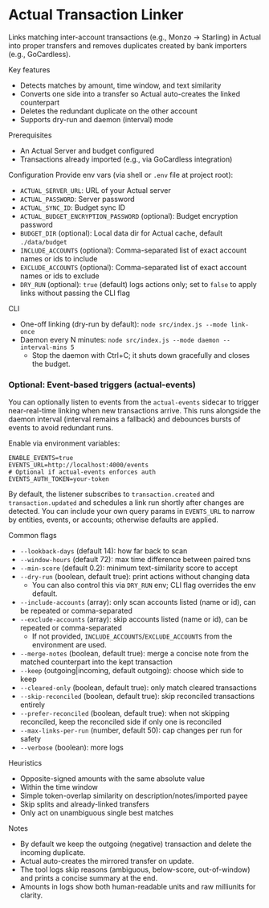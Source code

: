 # Actual Transaction Linker

Links matching inter-account transactions (e.g., Monzo → Starling) in Actual into proper transfers and removes duplicates created by bank importers (e.g., GoCardless).

Key features

- Detects matches by amount, time window, and text similarity
- Converts one side into a transfer so Actual auto-creates the linked counterpart
- Deletes the redundant duplicate on the other account
- Supports dry-run and daemon (interval) mode

Prerequisites

- An Actual Server and budget configured
- Transactions already imported (e.g., via GoCardless integration)

Configuration
Provide env vars (via shell or `.env` file at project root):

- `ACTUAL_SERVER_URL`: URL of your Actual server
- `ACTUAL_PASSWORD`: Server password
- `ACTUAL_SYNC_ID`: Budget sync ID
- `ACTUAL_BUDGET_ENCRYPTION_PASSWORD` (optional): Budget encryption password
- `BUDGET_DIR` (optional): Local data dir for Actual cache, default `./data/budget`
- `INCLUDE_ACCOUNTS` (optional): Comma-separated list of exact account names or ids to include
- `EXCLUDE_ACCOUNTS` (optional): Comma-separated list of exact account names or ids to exclude
- `DRY_RUN` (optional): `true` (default) logs actions only; set to `false` to apply links without passing the CLI flag

CLI

- One-off linking (dry-run by default): `node src/index.js --mode link-once`
- Daemon every N minutes: `node src/index.js --mode daemon --interval-mins 5`
  - Stop the daemon with Ctrl+C; it shuts down gracefully and closes the budget.

### Optional: Event-based triggers (actual-events)

You can optionally listen to events from the `actual-events` sidecar to trigger near-real-time linking when new transactions arrive. This runs alongside the daemon interval (interval remains a fallback) and debounces bursts of events to avoid redundant runs.

Enable via environment variables:

```
ENABLE_EVENTS=true
EVENTS_URL=http://localhost:4000/events
# Optional if actual-events enforces auth
EVENTS_AUTH_TOKEN=your-token
```

By default, the listener subscribes to `transaction.created` and `transaction.updated` and schedules a link run shortly after changes are detected. You can include your own query params in `EVENTS_URL` to narrow by entities, events, or accounts; otherwise defaults are applied.

Common flags

- `--lookback-days` (default 14): how far back to scan
- `--window-hours` (default 72): max time difference between paired txns
- `--min-score` (default 0.2): minimum text-similarity score to accept
- `--dry-run` (boolean, default true): print actions without changing data
  - You can also control this via `DRY_RUN` env; CLI flag overrides the env default.
- `--include-accounts` (array): only scan accounts listed (name or id), can be repeated or comma-separated
- `--exclude-accounts` (array): skip accounts listed (name or id), can be repeated or comma-separated
  - If not provided, `INCLUDE_ACCOUNTS`/`EXCLUDE_ACCOUNTS` from the environment are used.
- `--merge-notes` (boolean, default true): merge a concise note from the matched counterpart into the kept transaction
- `--keep` (outgoing|incoming, default outgoing): choose which side to keep
- `--cleared-only` (boolean, default true): only match cleared transactions
- `--skip-reconciled` (boolean, default true): skip reconciled transactions entirely
- `--prefer-reconciled` (boolean, default true): when not skipping reconciled, keep the reconciled side if only one is reconciled
- `--max-links-per-run` (number, default 50): cap changes per run for safety
- `--verbose` (boolean): more logs

Heuristics

- Opposite-signed amounts with the same absolute value
- Within the time window
- Simple token-overlap similarity on description/notes/imported payee
- Skip splits and already-linked transfers
- Only act on unambiguous single best matches

Notes

- By default we keep the outgoing (negative) transaction and delete the incoming duplicate.
- Actual auto-creates the mirrored transfer on update.
- The tool logs skip reasons (ambiguous, below-score, out-of-window) and prints a concise summary at the end.
- Amounts in logs show both human-readable units and raw milliunits for clarity.
